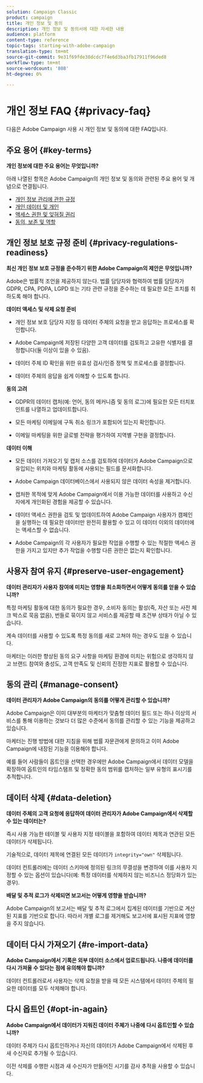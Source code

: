 ```yaml
---
solution: Campaign Classic
product: campaign
title: 개인 정보 및 동의
description: 개인 정보 및 동의서에 대한 자세한 내용
audience: platform
content-type: reference
topic-tags: starting-with-adobe-campaign
translation-type: tm+mt
source-git-commit: 9e31f69fde38dcdc7f4e6d3ba3fb17911f96ded8
workflow-type: tm+mt
source-wordcount: '808'
ht-degree: 0%

---
```



# 개인 정보 FAQ {#privacy-faq}

다음은 Adobe Campaign 사용 시 개인 정보 및 동의에 대한 FAQ입니다.

## 주요 용어 {#key-terms}

**개인 정보에 대한 주요 용어는 무엇입니까?**

아래 나열된 항목은 Adobe Campaign의 개인 정보 및 동의와 관련된 주요 용어 및 개념으로 연결됩니다.

* [개인 정보 관리에 관한 규정](../../platform/using/privacy-management.md#privacy-management-regulations)
* [개인 데이터 및 개인](../../platform/using/privacy-and-recommendations.md#personal-data)
* [액세스 권한 및 잊혀질 권리](../../platform/using/privacy-management.md#right-access-forgotten)
* [동의, 보존 및 역할](../../platform/using/privacy-management.md#consent-retention-roles)

## 개인 정보 보호 규정 준비 {#privacy-regulations-readiness}

**최신 개인 정보 보호 규정을 준수하기 위한 Adobe Campaign의 제안은 무엇입니까?**

Adobe은 법률적 조언을 제공하지 않는다. 법률 담당자와 협력하여 법률 담당자가 GDPR, CPA, PDPA, LGPD 또는 기타 관련 규정을 준수하는 데 필요한 모든 조치를 취하도록 해야 합니다.

**데이터 액세스 및 삭제 요청 준비**

* 개인 정보 보호 담당자 지정 등 데이터 주체의 요청을 받고 응답하는 프로세스를 확인합니다.

* Adobe Campaign에 저장된 다양한 고객 데이터를 검토하고 고유한 식별자를 결정합니다(둘 이상이 있을 수 있음).

* 데이터 주체 ID 확인을 위한 유효성 검사/인증 정책 및 프로세스를 결정합니다.

* 데이터 주체의 응답을 쉽게 이해할 수 있도록 합니다.

**동의 고려**

* GDPR의 데이터 캡처(예: 언어, 동의 메커니즘 및 동의 로그)에 필요한 모든 터치포인트를 나열하고 업데이트합니다.

* 모든 마케팅 이메일에 구독 취소 링크가 포함되어 있는지 확인합니다.

* 이메일 마케팅을 위한 글로벌 전략을 평가하여 지역별 구현을 결정합니다.

**데이터 이해**

* 모든 데이터 가져오기 및 캡처 소스를 검토하여 데이터가 Adobe Campaign으로 유입되는 위치와 마케팅 활동에 사용되는 필드를 문서화합니다.

* Adobe Campaign 데이터베이스에서 사용되지 않은 데이터 속성을 제거합니다.

* 캡처한 목적에 맞게 Adobe Campaign에서 이용 가능한 데이터를 사용하고 수신자에게 개인화된 경험을 제공할 수 있습니다.

* 데이터 액세스 권한을 검토 및 업데이트하여 Adobe Campaign 사용자가 캠페인을 실행하는 데 필요한 데이터만 완전히 활용할 수 있고 이 데이터 이외의 데이터에는 액세스할 수 없습니다.

* Adobe Campaign의 각 사용자가 필요한 작업을 수행할 수 있는 적절한 액세스 권한을 가지고 있지만 추가 작업을 수행할 다른 권한은 없는지 확인합니다.

## 사용자 참여 유지 {#preserve-user-engagement}

**데이터 관리자가 사용자 참여에 미치는 영향을 최소화하면서 어떻게 동의를 얻을 수 있습니까?**

특정 마케팅 활동에 대한 동의가 필요한 경우, 소비자 동의는 활성(즉, 자산 또는 사전 체크 박스로 묵음 없음), 번들로 묶이지 않고 서비스를 제공할 때 조건부 상태가 아닐 수 있습니다.

계속 데이터를 사용할 수 있도록 특정 동의를 새로 고쳐야 하는 경우도 있을 수 있습니다.

마케터는 이러한 향상된 동의 요구 사항을 마케팅 환경에 미치는 위험으로 생각하지 않고 브랜드 참여와 충성도, 고객 만족도 및 신뢰의 진정한 지표로 활용할 수 있습니다.

## 동의 관리 {#manage-consent}

**데이터 관리자가 Adobe Campaign의 동의를 어떻게 관리할 수 있습니까?**

Adobe Campaign은 이미 대부분의 마케터가 맞춤형 데이터 필드 또는 하나 이상의 서비스를 통해 이용하는 것보다 더 많은 수준에서 동의를 관리할 수 있는 기능을 제공하고 있습니다.

마케터는 진행 방법에 대한 지침을 위해 법률 자문관에게 문의하고 이미 Adobe Campaign에 내장된 기능을 이용해야 합니다.

예를 들어 사람들이 옵트인을 선택한 경우에만 Adobe Campaign에서 데이터 모델을 확장하여 옵트인의 타임스탬프 및 정확한 동의 범위를 캡처하는 일부 유형의 표시기를 추적합니다.

## 데이터 삭제 {#data-deletion}

**데이터 주체의 고객 요청에 응답하여 데이터 관리자가 Adobe Campaign에서 삭제할 수 있는 데이터는?**

즉시 사용 가능한 테이블 및 사용자 지정 테이블을 포함하여 데이터 제목과 연관된 모든 데이터가 삭제됩니다.

기술적으로, 데이터 제목에 연결된 모든 데이터가 `integrity="own"` 삭제됩니다.

데이터 컨트롤러에는 데이터 스키마에 정의된 링크의 무결성을 변경하여 이를 사용자 지정할 수 있는 옵션이 있습니다(예: 특정 데이터를 삭제하지 않는 비즈니스 정당화가 있는 경우).

**배달 및 추적 로그가 삭제되면 보고서는 어떻게 영향을 받습니까?**

Adobe Campaign의 보고서는 배달 및 추적 로그에서 집계된 데이터를 기반으로 계산된 지표를 기반으로 합니다. 따라서 개별 로그를 제거해도 보고서에 표시된 지표에 영향을 주지 않습니다.

## 데이터 다시 가져오기 {#re-import-data}

**Adobe Campaign에서 기록은 외부 데이터 소스에서 업로드됩니다. 나중에 데이터를 다시 가져올 수 있다는 점에 유의해야 합니까?**

데이터 컨트롤러로서 사용자는 삭제 요청을 받을 때 모든 시스템에서 데이터 주체의 필요한 데이터를 모두 삭제해야 합니다.

## 다시 옵트인 {#opt-in-again}

**Adobe Campaign에서 데이터가 지워진 데이터 주체가 나중에 다시 옵트인할 수 있습니까?**

데이터 주체가 다시 옵트인하거나 자신의 데이터가 Adobe Campaign에서 삭제된 후 새 수신자로 추가될 수 있습니다.

이전 삭제를 수행한 시점과 새 수신자가 만들어진 시기를 감사 추적을 사용할 수 있습니다.